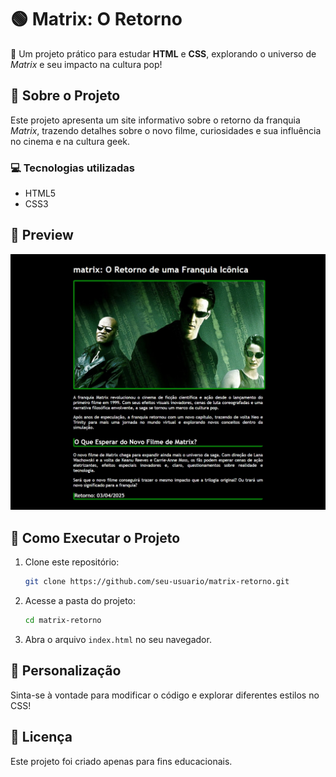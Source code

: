 # 🟢 Matrix: O Retorno  

🎥 Um projeto prático para estudar **HTML** e **CSS**, explorando o universo de *Matrix* e seu impacto na cultura pop!  

## 📌 Sobre o Projeto  
Este projeto apresenta um site informativo sobre o retorno da franquia *Matrix*, trazendo detalhes sobre o novo filme, curiosidades e sua influência no cinema e na cultura geek.  

### 💻 Tecnologias utilizadas  
- HTML5  
- CSS3  

## 📸 Preview  
![Preview do projeto](./e2b70d45-f09f-4a38-a0d8-e89e39125f32.jpg)  

## 🚀 Como Executar o Projeto  
1. Clone este repositório:  
   ```bash
   git clone https://github.com/seu-usuario/matrix-retorno.git
   ```
2. Acesse a pasta do projeto:  
   ```bash
   cd matrix-retorno
   ```
3. Abra o arquivo `index.html` no seu navegador.  

## 🎨 Personalização  
Sinta-se à vontade para modificar o código e explorar diferentes estilos no CSS!  

## 📝 Licença  
Este projeto foi criado apenas para fins educacionais.  
